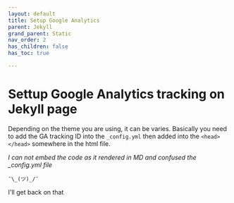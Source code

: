 ```yaml
---
layout: default
title: Setup Google Analytics
parent: Jekyll
grand_parent: Static
nav_order: 2
has_children: false
has_toc: true

---
```


# Settup Google Analytics tracking on Jekyll page

Depending on the theme you are using, it can be varies. Basically you need to add the GA tracking ID into the `_config.yml` then added into the `<head></head>` somewhere in the html file. 

*I can not embed the code as it rendered in MD and confused the _config.yml file*
```
¯\_(ツ)_/¯
```

I'll get back on that